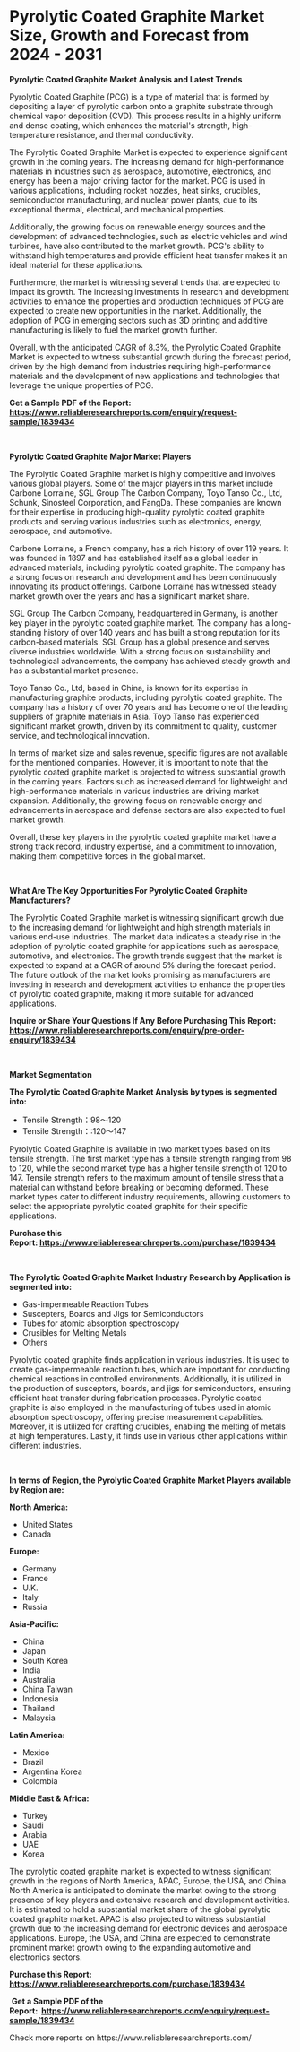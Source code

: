 <p><h1>Pyrolytic Coated Graphite Market Size, Growth and Forecast from 2024 - 2031</h1></p><p><strong>Pyrolytic Coated Graphite Market Analysis and Latest Trends</strong></p>
<p><p>Pyrolytic Coated Graphite (PCG) is a type of material that is formed by depositing a layer of pyrolytic carbon onto a graphite substrate through chemical vapor deposition (CVD). This process results in a highly uniform and dense coating, which enhances the material's strength, high-temperature resistance, and thermal conductivity.</p><p>The Pyrolytic Coated Graphite Market is expected to experience significant growth in the coming years. The increasing demand for high-performance materials in industries such as aerospace, automotive, electronics, and energy has been a major driving factor for the market. PCG is used in various applications, including rocket nozzles, heat sinks, crucibles, semiconductor manufacturing, and nuclear power plants, due to its exceptional thermal, electrical, and mechanical properties.</p><p>Additionally, the growing focus on renewable energy sources and the development of advanced technologies, such as electric vehicles and wind turbines, have also contributed to the market growth. PCG's ability to withstand high temperatures and provide efficient heat transfer makes it an ideal material for these applications.</p><p>Furthermore, the market is witnessing several trends that are expected to impact its growth. The increasing investments in research and development activities to enhance the properties and production techniques of PCG are expected to create new opportunities in the market. Additionally, the adoption of PCG in emerging sectors such as 3D printing and additive manufacturing is likely to fuel the market growth further.</p><p>Overall, with the anticipated CAGR of 8.3%, the Pyrolytic Coated Graphite Market is expected to witness substantial growth during the forecast period, driven by the high demand from industries requiring high-performance materials and the development of new applications and technologies that leverage the unique properties of PCG.</p></p>
<p><strong>Get a Sample PDF of the Report:&nbsp; <a href="https://www.reliableresearchreports.com/enquiry/request-sample/1839434">https://www.reliableresearchreports.com/enquiry/request-sample/1839434</a></strong></p>
<p>&nbsp;</p>
<p><strong>Pyrolytic Coated Graphite Major Market Players</strong></p>
<p><p>The Pyrolytic Coated Graphite market is highly competitive and involves various global players. Some of the major players in this market include Carbone Lorraine, SGL Group The Carbon Company, Toyo Tanso Co., Ltd, Schunk, Sinosteel Corporation, and FangDa. These companies are known for their expertise in producing high-quality pyrolytic coated graphite products and serving various industries such as electronics, energy, aerospace, and automotive.</p><p>Carbone Lorraine, a French company, has a rich history of over 119 years. It was founded in 1897 and has established itself as a global leader in advanced materials, including pyrolytic coated graphite. The company has a strong focus on research and development and has been continuously innovating its product offerings. Carbone Lorraine has witnessed steady market growth over the years and has a significant market share.</p><p>SGL Group The Carbon Company, headquartered in Germany, is another key player in the pyrolytic coated graphite market. The company has a long-standing history of over 140 years and has built a strong reputation for its carbon-based materials. SGL Group has a global presence and serves diverse industries worldwide. With a strong focus on sustainability and technological advancements, the company has achieved steady growth and has a substantial market presence.</p><p>Toyo Tanso Co., Ltd, based in China, is known for its expertise in manufacturing graphite products, including pyrolytic coated graphite. The company has a history of over 70 years and has become one of the leading suppliers of graphite materials in Asia. Toyo Tanso has experienced significant market growth, driven by its commitment to quality, customer service, and technological innovation.</p><p>In terms of market size and sales revenue, specific figures are not available for the mentioned companies. However, it is important to note that the pyrolytic coated graphite market is projected to witness substantial growth in the coming years. Factors such as increased demand for lightweight and high-performance materials in various industries are driving market expansion. Additionally, the growing focus on renewable energy and advancements in aerospace and defense sectors are also expected to fuel market growth.</p><p>Overall, these key players in the pyrolytic coated graphite market have a strong track record, industry expertise, and a commitment to innovation, making them competitive forces in the global market.</p></p>
<p>&nbsp;</p>
<p><strong>What Are The Key Opportunities For Pyrolytic Coated Graphite Manufacturers?</strong></p>
<p><p>The Pyrolytic Coated Graphite market is witnessing significant growth due to the increasing demand for lightweight and high strength materials in various end-use industries. The market data indicates a steady rise in the adoption of pyrolytic coated graphite for applications such as aerospace, automotive, and electronics. The growth trends suggest that the market is expected to expand at a CAGR of around 5% during the forecast period. The future outlook of the market looks promising as manufacturers are investing in research and development activities to enhance the properties of pyrolytic coated graphite, making it more suitable for advanced applications.</p></p>
<p><strong>Inquire or Share Your Questions If Any Before Purchasing This Report: <a href="https://www.reliableresearchreports.com/enquiry/pre-order-enquiry/1839434">https://www.reliableresearchreports.com/enquiry/pre-order-enquiry/1839434</a></strong></p>
<p>&nbsp;</p>
<p><strong>Market Segmentation</strong></p>
<p><strong>The Pyrolytic Coated Graphite Market Analysis by types is segmented into:</strong></p>
<p><ul><li>Tensile Strength：98～120</li><li>Tensile Strength：:120～147</li></ul></p>
<p><p>Pyrolytic Coated Graphite is available in two market types based on its tensile strength. The first market type has a tensile strength ranging from 98 to 120, while the second market type has a higher tensile strength of 120 to 147. Tensile strength refers to the maximum amount of tensile stress that a material can withstand before breaking or becoming deformed. These market types cater to different industry requirements, allowing customers to select the appropriate pyrolytic coated graphite for their specific applications.</p></p>
<p><strong>Purchase this Report:&nbsp;<a href="https://www.reliableresearchreports.com/purchase/1839434">https://www.reliableresearchreports.com/purchase/1839434</a></strong></p>
<p>&nbsp;</p>
<p><strong>The Pyrolytic Coated Graphite Market Industry Research by Application is segmented into:</strong></p>
<p><ul><li>Gas-impermeable Reaction Tubes</li><li>Suscepters, Boards and Jigs for Semiconductors</li><li>Tubes for atomic absorption spectroscopy</li><li>Crusibles for Melting Metals</li><li>Others</li></ul></p>
<p><p>Pyrolytic coated graphite finds application in various industries. It is used to create gas-impermeable reaction tubes, which are important for conducting chemical reactions in controlled environments. Additionally, it is utilized in the production of susceptors, boards, and jigs for semiconductors, ensuring efficient heat transfer during fabrication processes. Pyrolytic coated graphite is also employed in the manufacturing of tubes used in atomic absorption spectroscopy, offering precise measurement capabilities. Moreover, it is utilized for crafting crucibles, enabling the melting of metals at high temperatures. Lastly, it finds use in various other applications within different industries.</p></p>
<p>&nbsp;</p>
<p><strong>In terms of Region, the Pyrolytic Coated Graphite Market Players available by Region are:</strong></p>
<p>
    <p> <strong> North America: </strong>
        <ul>
            <li>United States</li>
            <li>Canada</li>
        </ul>
        </p> 
    <p> <strong> Europe: </strong>
        <ul>
            <li>Germany</li>
            <li>France</li>
            <li>U.K.</li>
            <li>Italy</li>
            <li>Russia</li>
        </ul>
        </p> 
    <p> <strong> Asia-Pacific: </strong>
        <ul>
            <li>China</li>
            <li>Japan</li>
            <li>South Korea</li>
            <li>India</li>
            <li>Australia</li>
            <li>China Taiwan</li>
            <li>Indonesia</li>
            <li>Thailand</li>
            <li>Malaysia</li>
        </ul>
        </p> 
    <p> <strong> Latin America: </strong>
        <ul>
            <li>Mexico</li>
            <li>Brazil</li>
            <li>Argentina Korea</li>
            <li>Colombia</li>
        </ul>
        </p> 
    <p> <strong> Middle East & Africa: </strong>
        <ul>
            <li>Turkey</li>
            <li>Saudi</li>
            <li>Arabia</li>
            <li>UAE</li>
            <li>Korea</li>
        </ul>
    </p>
    </p>
<p><p>The pyrolytic coated graphite market is expected to witness significant growth in the regions of North America, APAC, Europe, the USA, and China. North America is anticipated to dominate the market owing to the strong presence of key players and extensive research and development activities. It is estimated to hold a substantial market share of the global pyrolytic coated graphite market. APAC is also projected to witness substantial growth due to the increasing demand for electronic devices and aerospace applications. Europe, the USA, and China are expected to demonstrate prominent market growth owing to the expanding automotive and electronics sectors.</p></p>
<p><strong>Purchase this Report: <a href="https://www.reliableresearchreports.com/purchase/1839434">https://www.reliableresearchreports.com/purchase/1839434</a></strong></p>
<p>&nbsp;<strong>Get a Sample PDF of the Report:&nbsp;&nbsp;<a href="https://www.reliableresearchreports.com/enquiry/request-sample/1839434">https://www.reliableresearchreports.com/enquiry/request-sample/1839434</a></strong></p>
<p><strong></strong></p>
<p>Check more reports on https://www.reliableresearchreports.com/</p>